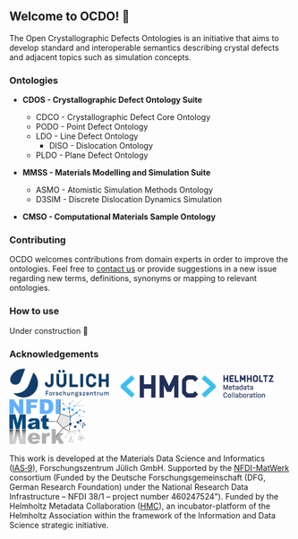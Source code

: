 ## Welcome to OCDO! :wave:

The Open Crystallographic Defects Ontologies is an initiative that aims to develop standard and interoperable semantics describing crystal defects and adjacent topics such as simulation concepts.

### Ontologies

* **CDOS - Crystallographic Defect Ontology Suite** 
  * CDCO - Crystallographic Defect Core Ontology
  * PODO - Point Defect Ontology
  * LDO - Line Defect Ontology
    * DISO - Dislocation Ontology
  * PLDO - Plane Defect Ontology 

* **MMSS - Materials Modelling and Simulation Suite**
  * ASMO - Atomistic Simulation Methods Ontology
  * D3SIM - Discrete Dislocation Dynamics Simulation
    
* **CMSO -  Computational Materials Sample Ontology**

### Contributing

OCDO welcomes contributions from domain experts in order to improve the ontologies. 
Feel free to [contact us](mailto:a.azocar.guzman@fz-juelich.de) or provide suggestions in a new issue regarding new terms, definitions, synonyms or mapping to relevant ontologies.

### How to use

Under construction :construction:

### Acknowledgements
<img src="https://github.com/OCDO/.github/blob/main/profile/Logo_FZJ.jpg" height="52"> &nbsp;&nbsp;&nbsp; <img src="https://github.com/OCDO/.github/blob/main/profile/HMC_Logo_M.png" height="40"> &nbsp;&nbsp;&nbsp; <img  
src="https://github.com/OCDO/.github/blob/main/profile/Logo_NFDI-MatWerk.png" height="80">

This work is developed at the Materials Data Science and Informatics ([IAS‑9](https://www.fz-juelich.de/de/ias/ias-9)), Forschungszentrum Jülich GmbH.
Supported by the [NFDI-MatWerk](https://nfdi-matwerk.de) consortium (Funded by the Deutsche Forschungsgemeinschaft (DFG, German Research Foundation) under the National Research Data Infrastructure – NFDI 38/1 – project number 460247524"). 
Funded by the Helmholtz Metadata Collaboration ([HMC](https://helmholtz-metadaten.de/en)), an incubator-platform of the Helmholtz Association within the framework of the Information and Data Science strategic initiative.
